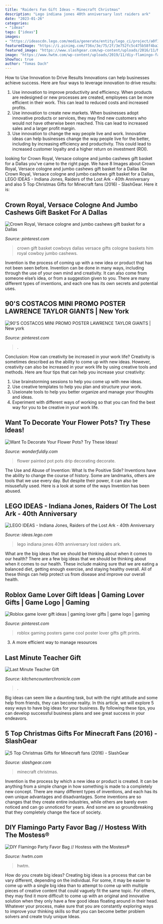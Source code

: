 ```yaml
---
title: "Raiders Fan Gift Ideas ~ Minecraft Christmas"
description: "Lego indiana jones 40th anniversary lost raiders ark"
date: "2023-01-26"
categories:
- "ideas"
tags: ["ideas"]
images:
- "https://ideascdn.lego.com/media/generate/entity/lego_ci/project/a0f1b003-0d17-4349-8448-76e3ce8f6419/3/resize:1600:900/native"
featuredImage: "https://i.pinimg.com/736x/3e/75/2f/3e752fc5c475b58f4ba3f01ae824880e.jpg"
featured_image: "https://www.slashgear.com/wp-content/uploads/2016/11/Minecraft_Christmas.jpg"
image: "https://www.hwtm.com/wp-content/uploads/2019/11/diy-flamingo-favor-bag.jpg"
ShowToc: true
author: "Tomas Dach"
---
```



How to Use Innovation to Drive Results
Innovations can help businesses achieve success. Here are four ways to leverage innovation to drive results:
1. Use innovation to improve productivity and efficiency. When products are redesigned or new processes are created, employees can be more efficient in their work. This can lead to reduced costs and increased profits.
2. Use innovation to create new markets. When businesses adopt innovative products or services, they may find new customers who would not have otherwise been reached. This can lead to increased sales and a larger profit margin.
3. Use innovation to change the way people live and work. Innovative ideas can help businesses change the way people live for the better, including by increasing efficiency and productivity. This could lead to increased customer loyalty and a higher return on investment (ROI).

	

		
looking for Crown Royal, Versace cologne and jumbo cashews gift basket for a Dallas you've came to the right page. We have 8 Images about Crown Royal, Versace cologne and jumbo cashews gift basket for a Dallas like Crown Royal, Versace cologne and jumbo cashews gift basket for a Dallas, LEGO IDEAS - Indiana Jones, Raiders of the Lost Ark - 40th Anniversary and also 5 Top Christmas Gifts for Minecraft fans (2016) - SlashGear. Here it is:
		
    
## Crown Royal, Versace Cologne And Jumbo Cashews Gift Basket For A Dallas

<img loading=lazy src="https://i.pinimg.com/736x/3e/75/2f/3e752fc5c475b58f4ba3f01ae824880e.jpg" onerror="this.onerror=null;this.src='https://tse2.mm.bing.net/th?id=OIP.sl07QSZsJxP9rF1N934hJgHaJ3&amp;pid=15.1';" alt="Crown Royal, Versace cologne and jumbo cashews gift basket for a Dallas">

_Source: pinterest.com_

>crown gift basket cowboys dallas versace gifts cologne baskets him royal cowboy jumbo cashews. 

	

Invention is the process of coming up with a new idea or product that has not been seen before. Invention can be done in many ways, including through the use of your own mind and creativity. It can also come from someone else’s idea, or from a suggestion given to you. There are many different types of inventions, and each one has its own secrets and potential uses.

    
## 90&#039;S COSTACOS MINI PROMO POSTER LAWRENCE TAYLOR GIANTS | New York

<img loading=lazy src="https://i.pinimg.com/736x/31/fc/48/31fc485d8139fe079976c0a3df59922c--giants-football-football-players.jpg" onerror="this.onerror=null;this.src='https://tse3.mm.bing.net/th?id=OIP.AZ45_DiY3s7WywJvI3a3gQHaKx&amp;pid=15.1';" alt="90&#039;S COSTACOS MINI PROMO POSTER LAWRENCE TAYLOR GIANTS | New york">

_Source: pinterest.com_

>. 

	

Conclusion: How can creativity be increased in your work life?
Creativity is sometimes described as the ability to come up with new ideas. However, creativity can also be increased in your work life by using creative tools and methods. Here are four tips that can help you increase your creativity:
1. Use brainstorming sessions to help you come up with new ideas.
2. Use creative templates to help you plan and structure your work.
3. Useionate tools to help you better organize and manage your thoughts and ideas.
4. Experiment with different ways of working so that you can find the best way for you to be creative in your work life.

    
## Want To Decorate Your Flower Pots? Try These Ideas!

<img loading=lazy src="https://cdn.wonderfuldiy.com/wp-content/uploads/2016/02/Drip-Painted-flower-pot.jpg" onerror="this.onerror=null;this.src='https://tse2.mm.bing.net/th?id=OIP.vakSt-7-6HWrpjVgzQaU5gHaLH&amp;pid=15.1';" alt="Want To Decorate Your Flower Pots? Try These Ideas!">

_Source: wonderfuldiy.com_

>flower painted pot pots drip decorating decorate. 

	

The Use and Abuse of Invention: What Is the Positive Side?
Inventions have the ability to change the course of history. Some are landmarks, others are tools that we use every day. But despite their power, it can also be misusefully used. Here is a look at some of the ways Invention has been abused.

    
## LEGO IDEAS - Indiana Jones, Raiders Of The Lost Ark - 40th Anniversary

<img loading=lazy src="https://ideascdn.lego.com/media/generate/entity/lego_ci/project/a0f1b003-0d17-4349-8448-76e3ce8f6419/3/resize:1600:900/native" onerror="this.onerror=null;this.src='https://tse4.mm.bing.net/th?id=OIP.M010RIXTnk-evknWnh8X0wHaFR&amp;pid=15.1';" alt="LEGO IDEAS - Indiana Jones, Raiders of the Lost Ark - 40th Anniversary">

_Source: ideas.lego.com_

>lego indiana jones 40th anniversary lost raiders ark. 

	

What are the big ideas that we should be thinking about when it comes to our health?
There are a few big ideas that we should be thinking about when it comes to our health. These include making sure that we are eating a balanced diet, getting enough exercise, and staying healthy overall. All of these things can help protect us from disease and improve our overall health.

    
## Roblox Game Lover Gift Ideas | Gaming Lover Gifts | Game Logo | Gaming

<img loading=lazy src="https://i.pinimg.com/736x/3b/14/89/3b14897dddfe0382e934f1b7de556b33.jpg" onerror="this.onerror=null;this.src='https://tse2.mm.bing.net/th?id=OIP.Ujwm9luVdpAMtb5pAv2UhQAAAA&amp;pid=15.1';" alt="Roblox game lover gift ideas | gaming lover gifts | game logo | gaming">

_Source: pinterest.com_

>roblox gaming posters game cool poster lover gifts gift prints. 

	

3. A more efficient way to manage resources

    
## Last Minute Teacher Gift

<img loading=lazy src="https://www.kitchencounterchronicle.com/wp-content/uploads/2015/06/gift-for-teacher-fantastic-teacher.jpg" onerror="this.onerror=null;this.src='https://tse4.mm.bing.net/th?id=OIP.8zkVuYbf1BYD4cDgQRlRQgHaLZ&amp;pid=15.1';" alt="Last Minute Teacher Gift">

_Source: kitchencounterchronicle.com_

>. 

	

Big ideas can seem like a daunting task, but with the right attitude and some help from friends, they can become reality. In this article, we will explore 5 easy ways to have big ideas for your business. By following these tips, you can develop successful business plans and see great success in your endeavors.

    
## 5 Top Christmas Gifts For Minecraft Fans (2016) - SlashGear

<img loading=lazy src="https://www.slashgear.com/wp-content/uploads/2016/11/Minecraft_Christmas.jpg" onerror="this.onerror=null;this.src='https://tse1.mm.bing.net/th?id=OIP.GsVC0Q-BpQcfs4u7pb-umgHaEK&amp;pid=15.1';" alt="5 Top Christmas Gifts for Minecraft fans (2016) - SlashGear">

_Source: slashgear.com_

>minecraft christmas. 

	

Invention is the process by which a new idea or product is created. It can be anything from a simple change in how something is made to a completely new concept. There are many different types of inventions, and each has its own unique advantages and disadvantages. Some inventions are so changes that they create entire industries, while others are barely even noticed and can go unnoticed for years. And some are so groundbreaking that they completely change the face of society.

    
## DIY Flamingo Party Favor Bag // Hostess With The Mostess®

<img loading=lazy src="https://www.hwtm.com/wp-content/uploads/2019/11/diy-flamingo-favor-bag.jpg" onerror="this.onerror=null;this.src='https://tse3.mm.bing.net/th?id=OIP.awDG_g56wWGamhqbCMQB9QHaKF&amp;pid=15.1';" alt="DIY Flamingo Party Favor Bag // Hostess with the Mostess®">

_Source: hwtm.com_

>hwtm. 

	

How do you create big ideas?
Creating big ideas is a process that can be vary different, depending on the individual. For some, it may be easier to come up with a single big idea than to attempt to come up with multiple pieces of creative content that could vaguely fit the same topic. For others, they may find it more difficult to come up with an original and innovative solution when they only have a few good ideas floating around in their head. Whatever your process, make sure that you are constantly exploring ways to improve your thinking skills so that you can become better problem solvers and create truly unique Ideas.

